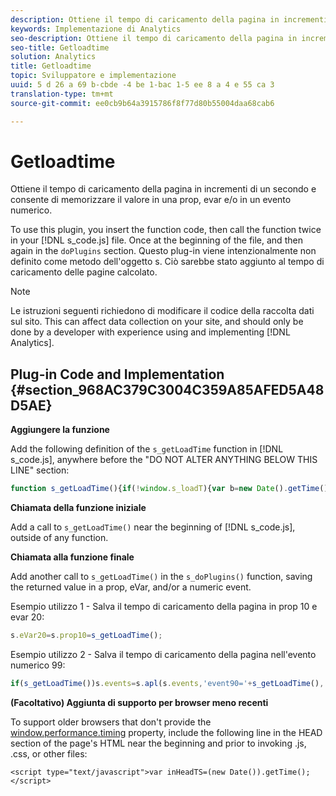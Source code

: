 ```yaml
---
description: Ottiene il tempo di caricamento della pagina in incrementi di un secondo e consente di memorizzare il valore in una prop, evar e/o in un evento numerico.
keywords: Implementazione di Analytics
seo-description: Ottiene il tempo di caricamento della pagina in incrementi di un secondo e consente di memorizzare il valore in una prop, evar e/o in un evento numerico.
seo-title: Getloadtime
solution: Analytics
title: Getloadtime
topic: Sviluppatore e implementazione
uuid: 5 d 26 a 69 b-cbde -4 be 1-bac 1-5 ee 8 a 4 e 55 ca 3
translation-type: tm+mt
source-git-commit: ee0cb9b64a3915786f8f77d80b55004daa68cab6

---
```



# Getloadtime

Ottiene il tempo di caricamento della pagina in incrementi di un secondo e consente di memorizzare il valore in una prop, evar e/o in un evento numerico.

To use this plugin, you insert the function code, then call the function twice in your [!DNL s_code.js] file. Once at the beginning of the file, and then again in the `doPlugins` section. Questo plug-in viene intenzionalmente non definito come metodo dell'oggetto s. Ciò sarebbe stato aggiunto al tempo di caricamento delle pagine calcolato.

>[!NOTE]
>
>Le istruzioni seguenti richiedono di modificare il codice della raccolta dati sul sito. This can affect data collection on your site, and should only be done by a developer with experience using and implementing [!DNL Analytics].

## Plug-in Code and Implementation {#section_968AC379C3004C359A85AFED5A48D5AE}

**Aggiungere la funzione**

Add the following definition of the `s_getLoadTime` function in [!DNL s_code.js], anywhere before the "DO NOT ALTER ANYTHING BELOW THIS LINE" section:

```js
function s_getLoadTime(){if(!window.s_loadT){var b=new Date().getTime(),o=window.performance?performance.timing:0,a=o?o.requestStart:window.inHeadTS||0;s_loadT=a?Math.round((b-a)/100):''}return s_loadT}
```

**Chiamata della funzione iniziale**

Add a call to `s_getLoadTime()` near the beginning of [!DNL s_code.js], outside of any function.

**Chiamata alla funzione finale**

Add another call to `s_getLoadTime()` in the `s_doPlugins()` function, saving the returned value in a prop, eVar, and/or a numeric event.

Esempio utilizzo 1 - Salva il tempo di caricamento della pagina in prop 10 e evar 20:

```js
s.eVar20=s.prop10=s_getLoadTime();
```

Esempio utilizzo 2 - Salva il tempo di caricamento della pagina nell'evento numerico 99:

```js
if(s_getLoadTime())s.events=s.apl(s.events,'event90='+s_getLoadTime(),',',1);
```

**(Facoltativo) Aggiunta di supporto per browser meno recenti**

To support older browsers that don't provide the [window.performance.timing](https://www.html5rocks.com/en/tutorials/webperformance/basics/) property, include the following line in the HEAD section of the page's HTML near the beginning and prior to invoking .js, .css, or other files:

```
<script type="text/javascript">var inHeadTS=(new Date()).getTime();</script>
```


